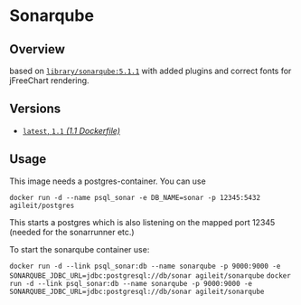 # Sonarqube
## Overview
based on [`library/sonarqube:5.1.1`](https://github.com/SonarSource/docker-sonarqube/blob/e7ac925f3ae123fa01daa30c5c79da66ed41983f/5.1.1/Dockerfile) with added plugins and correct fonts for jFreeChart rendering.

## Versions
* [`latest`, `1.1` *(1.1 Dockerfile)*](https://github.com/agile-it/docker-sonarqube/blob/master/Dockerfile)

## Usage

This image needs a postgres-container. You can use 

`docker run -d --name psql_sonar -e DB_NAME=sonar -p 12345:5432 agileit/postgres`

This starts a postgres which is also listening on the mapped port 12345 (needed for the sonarrunner etc.)

To start the sonarqube container use:

`docker run -d --link psql_sonar:db --name sonarqube -p 9000:9000 -e SONARQUBE_JDBC_URL=jdbc:postgresql://db/sonar agileit/sonarqube`
`docker run -d --link psql_sonar:db --name sonarqube -p 9000:9000 -e SONARQUBE_JDBC_URL=jdbc:postgresql://db/sonar agileit/sonarqube`